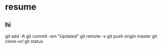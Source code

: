 # resume
## hi
git add -A
git commit -am "Updated"
git remote -v
git push origin master
git clone-url
git status
